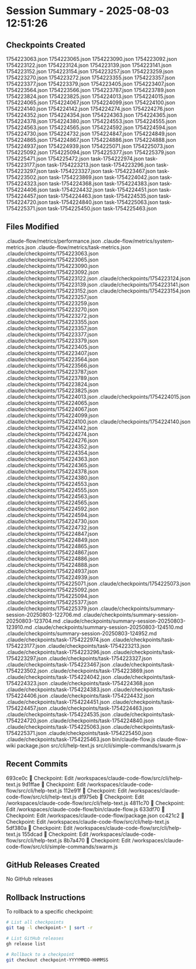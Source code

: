 # Session Summary - 2025-08-03 12:51:26

## Checkpoints Created
1754223063.json
1754223065.json
1754223090.json
1754223092.json
1754223122.json
1754223124.json
1754223139.json
1754223141.json
1754223152.json
1754223154.json
1754223257.json
1754223259.json
1754223270.json
1754223272.json
1754223355.json
1754223357.json
1754223377.json
1754223379.json
1754223405.json
1754223407.json
1754223564.json
1754223566.json
1754223787.json
1754223789.json
1754223824.json
1754223825.json
1754224013.json
1754224015.json
1754224065.json
1754224067.json
1754224099.json
1754224100.json
1754224140.json
1754224142.json
1754224274.json
1754224276.json
1754224352.json
1754224354.json
1754224363.json
1754224365.json
1754224378.json
1754224380.json
1754224553.json
1754224555.json
1754224563.json
1754224565.json
1754224592.json
1754224594.json
1754224730.json
1754224732.json
1754224847.json
1754224849.json
1754224865.json
1754224867.json
1754224886.json
1754224888.json
1754224937.json
1754224939.json
1754225071.json
1754225073.json
1754225092.json
1754225094.json
1754225377.json
1754225379.json
1754225471.json
1754225472.json
task-1754222974.json
task-1754223177.json
task-1754223213.json
task-1754223296.json
task-1754223297.json
task-1754223327.json
task-1754223467.json
task-1754223502.json
task-1754223869.json
task-1754224042.json
task-1754224323.json
task-1754224368.json
task-1754224383.json
task-1754224406.json
task-1754224432.json
task-1754224451.json
task-1754224457.json
task-1754224463.json
task-1754224535.json
task-1754224720.json
task-1754224840.json
task-1754225063.json
task-1754225371.json
task-1754225450.json
task-1754225463.json

## Files Modified
.claude-flow/metrics/performance.json
.claude-flow/metrics/system-metrics.json
.claude-flow/metrics/task-metrics.json
.claude/checkpoints/1754223063.json
.claude/checkpoints/1754223065.json
.claude/checkpoints/1754223090.json
.claude/checkpoints/1754223092.json
.claude/checkpoints/1754223122.json
.claude/checkpoints/1754223124.json
.claude/checkpoints/1754223139.json
.claude/checkpoints/1754223141.json
.claude/checkpoints/1754223152.json
.claude/checkpoints/1754223154.json
.claude/checkpoints/1754223257.json
.claude/checkpoints/1754223259.json
.claude/checkpoints/1754223270.json
.claude/checkpoints/1754223272.json
.claude/checkpoints/1754223355.json
.claude/checkpoints/1754223357.json
.claude/checkpoints/1754223377.json
.claude/checkpoints/1754223379.json
.claude/checkpoints/1754223405.json
.claude/checkpoints/1754223407.json
.claude/checkpoints/1754223564.json
.claude/checkpoints/1754223566.json
.claude/checkpoints/1754223787.json
.claude/checkpoints/1754223789.json
.claude/checkpoints/1754223824.json
.claude/checkpoints/1754223825.json
.claude/checkpoints/1754224013.json
.claude/checkpoints/1754224015.json
.claude/checkpoints/1754224065.json
.claude/checkpoints/1754224067.json
.claude/checkpoints/1754224099.json
.claude/checkpoints/1754224100.json
.claude/checkpoints/1754224140.json
.claude/checkpoints/1754224142.json
.claude/checkpoints/1754224274.json
.claude/checkpoints/1754224276.json
.claude/checkpoints/1754224352.json
.claude/checkpoints/1754224354.json
.claude/checkpoints/1754224363.json
.claude/checkpoints/1754224365.json
.claude/checkpoints/1754224378.json
.claude/checkpoints/1754224380.json
.claude/checkpoints/1754224553.json
.claude/checkpoints/1754224555.json
.claude/checkpoints/1754224563.json
.claude/checkpoints/1754224565.json
.claude/checkpoints/1754224592.json
.claude/checkpoints/1754224594.json
.claude/checkpoints/1754224730.json
.claude/checkpoints/1754224732.json
.claude/checkpoints/1754224847.json
.claude/checkpoints/1754224849.json
.claude/checkpoints/1754224865.json
.claude/checkpoints/1754224867.json
.claude/checkpoints/1754224886.json
.claude/checkpoints/1754224888.json
.claude/checkpoints/1754224937.json
.claude/checkpoints/1754224939.json
.claude/checkpoints/1754225071.json
.claude/checkpoints/1754225073.json
.claude/checkpoints/1754225092.json
.claude/checkpoints/1754225094.json
.claude/checkpoints/1754225377.json
.claude/checkpoints/1754225379.json
.claude/checkpoints/summary-session-20250803-122706.md
.claude/checkpoints/summary-session-20250803-123704.md
.claude/checkpoints/summary-session-20250803-123910.md
.claude/checkpoints/summary-session-20250803-124510.md
.claude/checkpoints/summary-session-20250803-124952.md
.claude/checkpoints/task-1754222974.json
.claude/checkpoints/task-1754223177.json
.claude/checkpoints/task-1754223213.json
.claude/checkpoints/task-1754223296.json
.claude/checkpoints/task-1754223297.json
.claude/checkpoints/task-1754223327.json
.claude/checkpoints/task-1754223467.json
.claude/checkpoints/task-1754223502.json
.claude/checkpoints/task-1754223869.json
.claude/checkpoints/task-1754224042.json
.claude/checkpoints/task-1754224323.json
.claude/checkpoints/task-1754224368.json
.claude/checkpoints/task-1754224383.json
.claude/checkpoints/task-1754224406.json
.claude/checkpoints/task-1754224432.json
.claude/checkpoints/task-1754224451.json
.claude/checkpoints/task-1754224457.json
.claude/checkpoints/task-1754224463.json
.claude/checkpoints/task-1754224535.json
.claude/checkpoints/task-1754224720.json
.claude/checkpoints/task-1754224840.json
.claude/checkpoints/task-1754225063.json
.claude/checkpoints/task-1754225371.json
.claude/checkpoints/task-1754225450.json
.claude/checkpoints/task-1754225463.json
bin/claude-flow.js
claude-flow-wiki
package.json
src/cli/help-text.js
src/cli/simple-commands/swarm.js

## Recent Commits
693ce0c 🔖 Checkpoint: Edit /workspaces/claude-code-flow/src/cli/help-text.js
9d1ffae 🔖 Checkpoint: Edit /workspaces/claude-code-flow/src/cli/help-text.js
112e91f 🔖 Checkpoint: Edit /workspaces/claude-code-flow/src/cli/help-text.js
df975eb 🔖 Checkpoint: Edit /workspaces/claude-code-flow/src/cli/help-text.js
4811c70 🔖 Checkpoint: Edit /workspaces/claude-code-flow/bin/claude-flow.js
633df70 🔖 Checkpoint: Edit /workspaces/claude-code-flow/package.json
cc421c2 🔖 Checkpoint: Edit /workspaces/claude-code-flow/src/cli/help-text.js
5df380a 🔖 Checkpoint: Edit /workspaces/claude-code-flow/src/cli/help-text.js
155dcad 🔖 Checkpoint: Edit /workspaces/claude-code-flow/src/cli/help-text.js
8b7a470 🔖 Checkpoint: Edit /workspaces/claude-code-flow/src/cli/simple-commands/swarm.js

## GitHub Releases Created
No GitHub releases

## Rollback Instructions
To rollback to a specific checkpoint:
```bash
# List all checkpoints
git tag -l checkpoint-* | sort -r

# List GitHub releases
gh release list

# Rollback to a checkpoint
git checkout checkpoint-YYYYMMDD-HHMMSS
```
